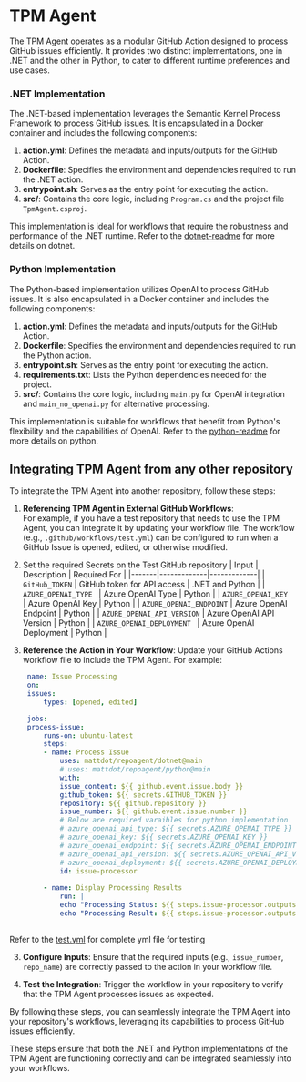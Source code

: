 # TPM Agent

The TPM Agent operates as a modular GitHub Action designed to process GitHub issues efficiently. It provides two distinct implementations, one in .NET and the other in Python, to cater to different runtime preferences and use cases.

### .NET Implementation

The .NET-based implementation leverages the Semantic Kernel Process Framework to process GitHub issues. It is encapsulated in a Docker container and includes the following components:

1. **action.yml**: Defines the metadata and inputs/outputs for the GitHub Action.
2. **Dockerfile**: Specifies the environment and dependencies required to run the .NET action.
3. **entrypoint.sh**: Serves as the entry point for executing the action.
4. **src/**: Contains the core logic, including `Program.cs` and the project file `TpmAgent.csproj`.

This implementation is ideal for workflows that require the robustness and performance of the .NET runtime.
Refer to the [dotnet-readme](./dotnet/README.md) for more details on dotnet.

### Python Implementation

The Python-based implementation utilizes OpenAI to process GitHub issues. It is also encapsulated in a Docker container and includes the following components:

1. **action.yml**: Defines the metadata and inputs/outputs for the GitHub Action.
2. **Dockerfile**: Specifies the environment and dependencies required to run the Python action.
3. **entrypoint.sh**: Serves as the entry point for executing the action.
4. **requirements.txt**: Lists the Python dependencies needed for the project.
5. **src/**: Contains the core logic, including `main.py` for OpenAI integration and `main_no_openai.py` for alternative processing.

This implementation is suitable for workflows that benefit from Python's flexibility and the capabilities of OpenAI. Refer to the [python-readme](./python/README.md) for more details on python.


## Integrating TPM Agent from any other repository

To integrate the TPM Agent into another repository, follow these steps:

1. **Referencing TPM Agent in External GitHub Workflows**:  
    For example, if you have a test repository that needs to use the TPM Agent, you can integrate it by updating your workflow file. The workflow (e.g., `.github/workflows/test.yml`) can be configured to run when a GitHub Issue is opened, edited, or otherwise modified.

2. Set the required Secrets on the Test GitHub repository
| Input | Description | Required For |
|-------|-------------|-------------|
| `GitHub_TOKEN` | GitHub token for API access | .NET and Python |
| `AZURE_OPENAI_TYPE ` | Azure OpenAI Type | Python |
| `AZURE_OPENAI_KEY ` | Azure OpenAI Key | Python |
| `AZURE_OPENAI_ENDPOINT` | Azure OpenAI Endpoint | Python |
| `AZURE_OPENAI_API_VERSION` | Azure OpenAI API Version | Python |
| `AZURE_OPENAI_DEPLOYMENT ` | Azure OpenAI Deployment | Python |

3. **Reference the Action in Your Workflow**:
   Update your GitHub Actions workflow file to include the TPM Agent. For example:
   
   ```yaml
    name: Issue Processing
    on:
    issues:
        types: [opened, edited]

    jobs:
    process-issue:
        runs-on: ubuntu-latest
        steps:
        - name: Process Issue
            uses: mattdot/repoagent/dotnet@main
            # uses: mattdot/repoagent/python@main
            with:
            issue_content: ${{ github.event.issue.body }}
            github_token: ${{ secrets.GITHUB_TOKEN }}
            repository: ${{ github.repository }}
            issue_number: ${{ github.event.issue.number }}
            # Below are required varaibles for python implementation
            # azure_openai_api_type: ${{ secrets.AZURE_OPENAI_TYPE }}
            # azure_openai_key: ${{ secrets.AZURE_OPENAI_KEY }}
            # azure_openai_endpoint: ${{ secrets.AZURE_OPENAI_ENDPOINT }}
            # azure_openai_api_version: ${{ secrets.AZURE_OPENAI_API_VERSION }}
            # azure_openai_deployment: ${{ secrets.AZURE_OPENAI_DEPLOYMENT }}
            id: issue-processor
        
        - name: Display Processing Results
            run: |
            echo "Processing Status: ${{ steps.issue-processor.outputs.status }}"
            echo "Processing Result: ${{ steps.issue-processor.outputs.result }}"
            
Refer to the [test.yml](./test-repo/test.yml) for complete yml file for testing

3. **Configure Inputs**:
   Ensure that the required inputs (e.g., `issue_number`, `repo_name`) are correctly passed to the action in your workflow file.

4. **Test the Integration**:
   Trigger the workflow in your repository to verify that the TPM Agent processes issues as expected.

By following these steps, you can seamlessly integrate the TPM Agent into your repository's workflows, leveraging its capabilities to process GitHub issues efficiently.

These steps ensure that both the .NET and Python implementations of the TPM Agent are functioning correctly and can be integrated seamlessly into your workflows.


